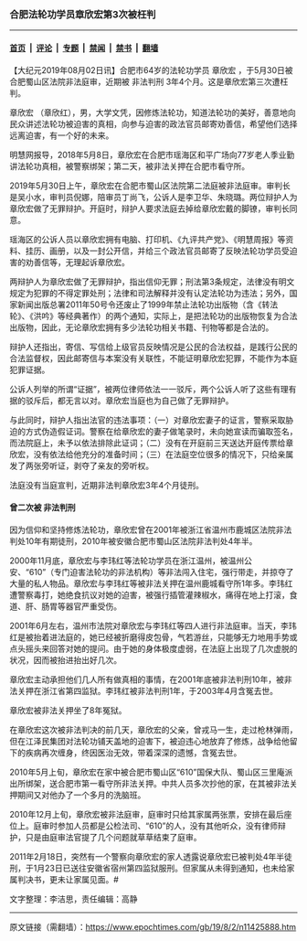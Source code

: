 ### 合肥法轮功学员章欣宏第3次被枉判

---

#### [首页](../../../..?n11425888) &nbsp;|&nbsp; [评论](../../../../../epoch-comment?n11425888) &nbsp;|&nbsp; [专题](../../../../../epoch-special?n11425888) &nbsp;|&nbsp; [禁闻](../../../../../epoch-news?n11425888) &nbsp;|&nbsp; [禁书](../../../../../books?n11425888) &nbsp;|&nbsp; [翻墙](https://github.com/gfw-breaker/nogfw/blob/master/README.md?n11425888)


<div class="post_content" id="artbody" itemprop="articleBody">
 <!-- article content begin -->
 <p>
  【大纪元2019年08月02日讯】合肥市64岁的法轮功学员
  <ok href="https://www.epochtimes.com/gb/tag/%E7%AB%A0%E6%AC%A3%E5%AE%8F.html">
   章欣宏
  </ok>
  ，于5月30日被合肥蜀山区法院非法庭审，近期被
  <ok href="https://www.epochtimes.com/gb/tag/%E9%9D%9E%E6%B3%95%E5%88%A4%E5%88%91.html">
   非法判刑
  </ok>
  3年4个月。这是章欣宏第三次遭枉判。
 </p>
 <p>
  <ok href="https://www.epochtimes.com/gb/tag/%E7%AB%A0%E6%AC%A3%E5%AE%8F.html">
   章欣宏
  </ok>
  （章欣红），男，大学文凭，因修炼法轮功，知道法轮功的美好，善意地向民众讲述法轮功被迫害的真相，向参与迫害的政法官员邮寄劝善信，希望他们选择远离迫害，有一个好的未来。
 </p>
 <p>
  明慧网报导，2018年5月8日，章欣宏在合肥市瑶海区和平广场向77岁老人季业勤讲法轮功真相，被警察绑架；第二天，被非法关押在合肥市看守所。
 </p>
 <p>
  2019年5月30日上午，章欣宏在合肥市蜀山区法院第二法庭被非法庭审。审判长是吴小水，审判员倪娜，陪审员丁尚飞，公诉人是李卫华、朱晓璐。两位辩护人为章欣宏做了无罪辩护。开庭时，辩护人要求法庭去掉给章欣宏戴的脚镣，审判长同意。
 </p>
 <p>
  瑶海区的公诉人员以章欣宏拥有电脑、打印机、《九评共产党》、《明慧周报》等资料、挂历、画册，以及一封公开信，并给三个政法官员邮寄了反映法轮功学员受迫害的劝善信等，无理起诉章欣宏。
 </p>
 <p>
  两辩护人为章欣宏做了无罪辩护，指出信仰无罪；刑法第3条规定，法律没有明文规定为犯罪的不得定罪处刑；法律和司法解释并没有认定法轮功为违法；另外，国家新闻出版总署2011年50号令还废止了1999年禁止法轮功出版物（含《转法轮》、《洪吟》等经典著作）的两个通知，实际上，是把法轮功的出版物恢复为合法出版物，因此，无论章欣宏拥有多少法轮功相关书籍、刊物等都是合法的。
 </p>
 <p>
  辩护人还指出，寄信、写信给上级官员反映情况是公民的合法权益，是践行公民的合法监督权，因此邮寄信与本案没有关联性，不能证明章欣宏犯罪，不能作为本庭犯罪证据。
 </p>
 <p>
  公诉人列举的所谓“证据”，被两位律师依法一一驳斥，两个公诉人听了这些有理有据的驳斥后，都无言以对。章欣宏当庭也为自己做了无罪辩护。
 </p>
 <p>
  与此同时，辩护人指出法官的违法事项：（一）对章欣宏妻子的证言，警察采取胁迫的方式伪造假证词。警察在给章欣宏的妻子做笔录时，未向她宣读而骗取签名，而法院庭上，未予以依法排除此证词；（二）没有在开庭前三天送达开庭传票给章欣宏，没有依法给他充分的准备时间；（三）在法庭空位很多的情况下，只给亲属发了两张旁听证，剥夺了亲友的旁听权。
 </p>
 <p>
  法庭没有当庭宣判，近期非法判章欣宏3年4个月徒刑。
 </p>
 <h4>
  <b>
   曾二次被
   <ok href="https://www.epochtimes.com/gb/tag/%E9%9D%9E%E6%B3%95%E5%88%A4%E5%88%91.html">
    非法判刑
   </ok>
  </b>
 </h4>
 <p>
  因为信仰和坚持修炼法轮功，章欣宏曾在2001年被浙江省温州市鹿城区法院非法判处10年有期徒刑，2010年被安徽合肥市蜀山区法院非法判处4年半。
 </p>
 <p>
  2000年11月底，章欣宏与李玮红等法轮功学员在浙江温州，被温州公安、“610”（专门迫害法轮功的非法机构）等非法闯入住宅，强行带走，并掠夺了大量的私人物品。章欣宏与李玮红等被非法关押在温州鹿城看守所1年多。李玮红遭警察毒打，她绝食抗议对她的迫害，被强行插管灌辣椒水，痛得在地上打滚，食道、肝、肠胃等器官严重受伤。
 </p>
 <p>
  2001年6月左右，温州市法院对章欣宏与李玮红等四人进行非法庭审。当天，李玮红是被抬着进法庭的，她已经被折磨得皮包骨，气若游丝，只能够无力地用手势或点头摇头来回答对她的提问。由于她的身体极度虚弱，在法庭上出现了几次虚脱的状况，因而被抬进抬出好几次。
 </p>
 <p>
  章欣宏主动承担他们几人所有做真相的事情，在2001年底被非法判刑10年，被非法关押在浙江省第四监狱。李玮红被非法判刑1年，于2003年4月含冤去世。
 </p>
 <p>
  章欣宏被非法关押坐了8年冤狱。
 </p>
 <p>
  在章欣宏这次被非法判决的前几天，章欣宏的父亲，曾戎马一生，走过枪林弹雨，但在江泽民集团对法轮功铺天盖地的迫害下，被迫违心地放弃了修炼，战争给他留下的疾病再次缠身，终因医治无效，带着深深的遗憾，含冤去世。
 </p>
 <p>
  2010年5月上旬，章欣宏在家中被合肥市蜀山区“610”国保大队、蜀山区三里庵派出所绑架，送合肥市第一看守所非法关押。中共人员多次抄他的家，在其被非法关押期间又对他办了一个多月的洗脑班。
 </p>
 <p>
  2010年12月上旬，章欣宏被非法庭审，庭审时只给其家属两张票，安排在最后座位上。庭审时参加人员都是公检法司、“610”的人，没有其他听众，没有律师辩护，只是由庭审法官提了几个问题就草草结束了庭审。
 </p>
 <p>
  2011年2月18日，突然有一个警察向章欣宏的家人透露说章欣宏已被判处4年半徒刑，于1月23日已送往安徽省宿州第四监狱服刑。但家属从未得到通知，也未给家属判决书，更未让家属见面。#
 </p>
 <p>
  文字整理：李洁思，责任编辑：高静
 </p>
 <!-- article content end -->
 <div id="below_article_ad">
 </div>
</div>


---

原文链接（需翻墙）：https://www.epochtimes.com/gb/19/8/2/n11425888.htm